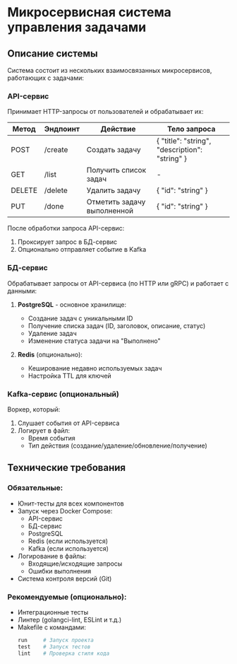 # Микросервисная система управления задачами

## Описание системы

Система состоит из нескольких взаимосвязанных микросервисов, работающих с задачами:

### API-сервис
Принимает HTTP-запросы от пользователей и обрабатывает их:

| Метод | Эндпоинт | Действие | Тело запроса |
|-------|----------|----------|--------------|
| POST  | /create  | Создать задачу | { "title": "string", "description": "string" } |
| GET   | /list    | Получить список задач | - |
| DELETE| /delete  | Удалить задачу | { "id": "string" } |
| PUT   | /done    | Отметить задачу выполненной | { "id": "string" } |

После обработки запроса API-сервис:
1. Проксирует запрос в БД-сервис
2. Опционально отправляет событие в Kafka

### БД-сервис
Обрабатывает запросы от API-сервиса (по HTTP или gRPC) и работает с данными:

1. **PostgreSQL** - основное хранилище:
   - Создание задач с уникальными ID
   - Получение списка задач (ID, заголовок, описание, статус)
   - Удаление задач
   - Изменение статуса задачи на "Выполнено"

2. **Redis** (опционально):
   - Кеширование недавно используемых задач
   - Настройка TTL для ключей

### Kafka-сервис (опциональный)
Воркер, который:
1. Слушает события от API-сервиса
2. Логирует в файл:
   - Время события
   - Тип действия (создание/удаление/обновление/получение)

## Технические требования

### Обязательные:
- Юнит-тесты для всех компонентов
- Запуск через Docker Compose:
  - API-сервис
  - БД-сервис
  - PostgreSQL
  - Redis (если используется)
  - Kafka (если используется)
- Логирование в файлы:
  - Входящие/исходящие запросы
  - Ошибки выполнения
- Система контроля версий (Git)

### Рекомендуемые (опционально):
- Интеграционные тесты
- Линтер (golangci-lint, ESLint и т.д.)
- Makefile с командами:
  ```makefile
  run     # Запуск проекта
  test    # Запуск тестов
  lint    # Проверка стиля кода
